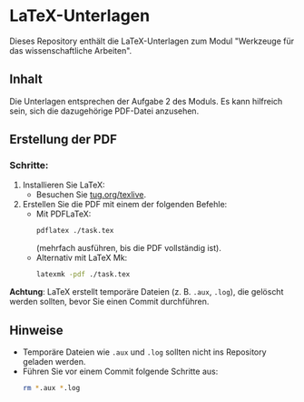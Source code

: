 # LaTeX-Unterlagen

Dieses Repository enthält die LaTeX-Unterlagen zum Modul "Werkzeuge für das wissenschaftliche Arbeiten".

## Inhalt

Die Unterlagen entsprechen der Aufgabe 2 des Moduls. Es kann hilfreich sein, sich die dazugehörige PDF-Datei anzusehen.

## Erstellung der PDF

### Schritte:
1. Installieren Sie LaTeX:
   - Besuchen Sie [tug.org/texlive](https://tug.org/texlive/).
2. Erstellen Sie die PDF mit einem der folgenden Befehle:
   - Mit PDFLaTeX:
     ```bash
     pdflatex ./task.tex
     ```
     (mehrfach ausführen, bis die PDF vollständig ist).
   - Alternativ mit LaTeX Mk:
     ```bash
     latexmk -pdf ./task.tex
     ```

**Achtung**: LaTeX erstellt temporäre Dateien (z. B. `.aux`, `.log`), die gelöscht werden sollten, bevor Sie einen Commit durchführen.

## Hinweise

- Temporäre Dateien wie `.aux` und `.log` sollten nicht ins Repository geladen werden.
- Führen Sie vor einem Commit folgende Schritte aus:
  ```bash
  rm *.aux *.log